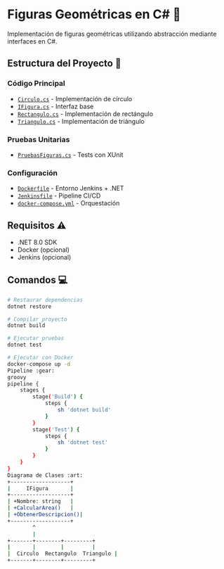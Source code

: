 # Figuras Geométricas en C# :triangular_ruler:

Implementación de figuras geométricas utilizando abstracción mediante interfaces en C#.

## Estructura del Proyecto :file_folder:

### Código Principal
- [`Circulo.cs`](./Circulo.cs) - Implementación de círculo
- [`IFigura.cs`](./IFigura.cs) - Interfaz base
- [`Rectangulo.cs`](./Rectangulo.cs) - Implementación de rectángulo  
- [`Triangulo.cs`](./Triangulo.cs) - Implementación de triángulo

### Pruebas Unitarias
- [`PruebasFiguras.cs`](./PruebasFiguras.cs) - Tests con XUnit

### Configuración
- [`Dockerfile`](./Dockerfile) - Entorno Jenkins + .NET
- [`Jenkinsfile`](./Jenkinsfile) - Pipeline CI/CD
- [`docker-compose.yml`](./docker-compose.yml) - Orquestación

## Requisitos :warning:
- .NET 8.0 SDK
- Docker (opcional)
- Jenkins (opcional)

## Comandos :computer:

```bash
# Restaurar dependencias
dotnet restore

# Compilar proyecto
dotnet build

# Ejecutar pruebas
dotnet test

# Ejecutar con Docker
docker-compose up -d
Pipeline :gear:
groovy
pipeline {
    stages {
        stage('Build') {
            steps {
                sh 'dotnet build'
            }
        }
        stage('Test') {
            steps {
                sh 'dotnet test'
            }
        }
    }
}
Diagrama de Clases :art:
+-------------------+
|     IFigura       |
+-------------------+
| +Nombre: string   |
| +CalcularArea()   |
| +ObtenerDescripcion()|
+-------------------+
        ^
        |
+-------+--------+---------+
|       |        |         |
|  Circulo  Rectangulo  Triangulo |
+-------+--------+---------+